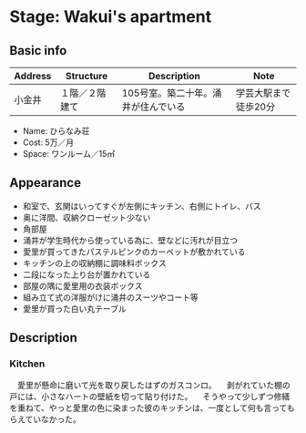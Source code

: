 # Stage: Wakui's apartment

## Basic info

| Address | Structure | Description | Note |
| --- | --- | --- | --- |
| 小金井 | １階／２階建て | 105号室。築二十年。涌井が住んでいる | 学芸大駅まで徒歩20分 |

- Name: ひらなみ荘
- Cost: 5万／月
- Space: ワンルーム／15㎡

## Appearance

- 和室で、玄関はいってすぐが左側にキッチン、右側にトイレ、バス
- 奥に洋間、収納クローゼット少ない
- 角部屋
- 涌井が学生時代から使っている為に、壁などに汚れが目立つ
- 愛里が買ってきたパステルピンクのカーペットが敷かれている
- キッチンの上の収納棚に調味料ボックス
- 二段になった上り台が置かれている
- 部屋の隅に愛里用の衣装ボックス
- 組み立て式の洋服がけに涌井のスーツやコート等
- 愛里が買った白い丸テーブル

## Description

### Kitchen

　愛里が懸命に磨いて光を取り戻したはずのガスコンロ。
　剥がれていた棚の戸には、小さなハートの壁紙を切って貼り付けた。
　そうやって少しずつ修繕を重ねて、やっと愛里の色に染まった彼のキッチンは、一度として何も言ってもらえていなかった。

